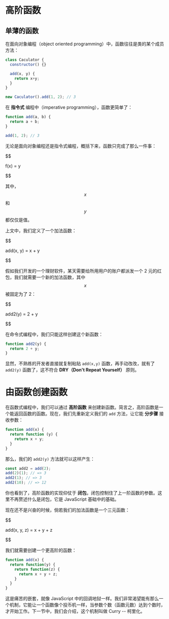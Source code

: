 # 高阶函数

## 单薄的函数

在面向对象编程（object oriented programming）中，函数往往是类的某个成员方法：

```javascript
class Caculator {
  constructor() {}

  add(x, y) {
    return x+y;
  }
}

new Caculator().add(1, 2); // 3
```

在 **指令式** 编程中（imperative programming），函数更简单了：

```javascript
function add(a, b) {
  return a + b;
}

add(1, 2); // 3
```

无论是面向对象编程还是指令式编程，概括下来，函数只完成了那么一件事：

$$

f(x) = y

$$

其中，$$x$$ 和 $$y$$ 都仅仅是值。

上文中，我们定义了一个加法函数：

$$

add(x, y) = x + y

$$

假如我们开发的一个理财软件，某天需要给所用用户的账户都派发一个 2 元的红包，我们就需要一个新的加法函数，其中 $$x$$ 被固定为了 2：

$$

add2(y) = 2 + y

$$

在命令式编程中，我们只能这样创建这个新函数：

```javascript
function add2(y) {
  return 2 + y;
}
```

显然，不熟练的开发者直接就复制粘贴 `add(x,y)` 函数，再手动改改，就有了 `add2(y)` 函数了，这不符合 **DRY（Don't Repeat Yourself）** 原则。

# 由函数创建函数

在函数式编程中，我们可以通过 **高阶函数** 来创建新函数。简言之，高阶函数是一个能返回函数的函数。现在，我们先重新定义我们的 `add` 方法，让它能 **分步骤** 接收参数：

```javascript
function add(x) {
  return function (y) {
    return x + y;
  }
}
```

那么，我们的 `add2(y)` 方法就可以这样产生：

```javascript
const add2 = add(2);
add(2)(1); // => 3
add2(1); // => 3
add2(10); // => 12
```

你也看到了，高阶函数的实现仰仗于 **闭包**，闭包控制住了上一阶函数的参数。这里不再赘述什么是闭包，它是 JavaScript 基础中的基础。

现在还不是兴奋的时候，倘若我们的加法函数是一个三元函数：

$$

add(x, y, z) = x + y + z

$$

我们就需要创建一个更高阶的函数：

```javascript
function add(x) {
  return function(y) {
    return function(z) {
      return x + y + z;
    }
  }
}
```

这是痛苦的嵌套，就像 JavaScript 中的回调地狱一样。我们非常渴望能有那么一个机制，它能让一个函数像个投币机一样，当参数个数（函数元数）达到个数时，才开始工作。下一节中，我们会介绍，这个机制叫做 Curry -- 柯里化。
